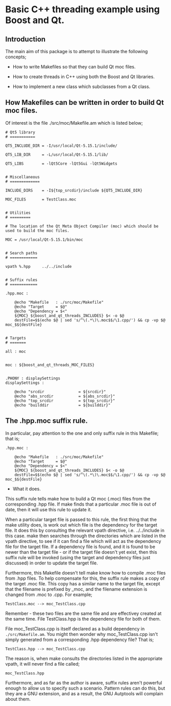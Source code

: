 Basic C++ threading example using Boost and Qt.
===============================================

Introduction
------------

The main aim of this package is to attempt to illustrate the following concepts;

  - How to write Makefiles so that they can build Qt moc files.

  - How to create threads in C++ using both the Boost and Qt libraries.

  - How to implement a new class which subclasses from a Qt class.


How Makefiles can be written in order to build Qt moc files.
------------------------------------------------------------

Of interest is the file ./src/moc/Makefile.am which is listed below;

	# Qt5 library
	# ===========

	QT5_INCLUDE_DIR = -I/usr/local/Qt-5.15.1/include/

	QT5_LIB_DIR     = -L/usr/local/Qt-5.15.1/lib/

	QT5_LIBS        = -lQt5Core -lQt5Gui -lQt5Widgets


	# Miscellaneous
	# =============

	INCLUDE_DIRS    = -I${top_srcdir}/include ${QT5_INCLUDE_DIR}

	MOC_FILES       = TestClass.moc


	# Utilities
	# =========

	# The location of the Qt Meta Object Compiler (moc) which should be used to build the moc files.

	MOC = /usr/local/Qt-5.15.1/bin/moc


	# Search paths
	# ============

	vpath %.hpp     ../../include


	# Suffix rules
	# ============

	.hpp.moc :

		@echo "Makefile   : ./src/moc/Makefile"
		@echo "Target     = $@"
		@echo "Dependency = $<"
		${MOC} ${boost_and_qt_threads_INCLUDES} $< -o $@
		destFile=$$(echo $@ | sed 's/^\(.*\)\.moc$$/\1.cpp/') && cp -vp $@ moc_$${destFile}


	# Targets
	# =======

	all : moc


	moc : ${boost_and_qt_threads_MOC_FILES}


	.PHONY : displaySettings
	displaySettings :

		@echo "srcdir               = ${srcdir}"
		@echo "abs_srcdir           = ${abs_srcdir}"
		@echo "top_srcdir           = ${top_srcdir}"
		@echo "builddir             = ${builddir}"

The .hpp.moc suffix rule.
-------------------------

In particular, pay attention to the one and only suffix rule in this Makefile; that is;

	.hpp.moc :

		@echo "Makefile   : ./src/moc/Makefile"
		@echo "Target     = $@"
		@echo "Dependency = $<"
		${MOC} ${boost_and_qt_threads_INCLUDES} $< -o $@
		destFile=$$(echo $@ | sed 's/^\(.*\)\.moc$$/\1.cpp/') && cp -vp $@ moc_$${destFile}

- What it does.

This suffix rule tells make how to build a Qt moc (.moc) files from the corresponding .hpp file. If make finds that a particular .moc file is out of date,
then it will use this rule to update it.

When a particular target file is passed to this rule, the first thing that the make utility does, is work out which file is the dependency for the target
file. It does this by consulting the relevant vpath directive, i.e. ../../include in this case. make then searches through the directories which are listed
in the vpath directive, to see if it can find a file which will act as the dependency file for the target file. If a dependency file is found, and it is found to
be newer than the target file - or if the target file doesn't yet exist, then this suffix rule will be invoked (using the target and dependency files just
discussed) in order to update the target file.

Furthermore, this Makefile doesn't tell make know how to compile .moc files from .hpp files. To help compensate for this, the suffix rule makes a copy of the
target .moc file. This copy has a similar name to the target file, except that the filename is prefixed by _moc, and the filename extension is changed from
.moc to .cpp. For example;

	TestClass.moc --> moc_TestClass.cpp

Remember - these two files are the same file and are effectivey created at the same time. File TestClass.hpp is the dependency file for both of them.

File moc_TestClass.cpp is itself declared as a build dependency in `./src/Makefile.am`. You might then wonder why moc_TestClass.cpp isn't simply
generated from a corresponding .hpp dependency file? That is;

	TestClass.hpp --> moc_TestClass.cpp

The reason is, when make consults the directories listed in the appropriate vpath, it will never find a file called;

	moc_TestClass.hpp

Furthermore, and as far as the author is aware, suffix rules aren't powerful enough to allow us to specify such a scenario. Pattern rules can do this, but they are a
GNU extension, and as a result, the GNU Autptools will complain about them.




